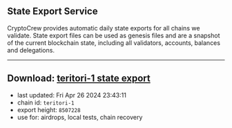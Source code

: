 ## State Export Service
CryptoCrew provides automatic daily state exports for all chains we validate. State export files can be used as genesis files and are a snapshot of the current blockchain state, including all validators, accounts, balances and delegations.

---
**Download: [teritori-1 state export](https://dl-eu2.ccvalidators.com/SERVICE/teritori/teritori-1_export_8507228.json)**
---

- last updated: Fri Apr 26 2024 23:43:11
- chain id: `teritori-1`
- export height: `8507228`
- use for: airdrops, local tests, chain recovery
